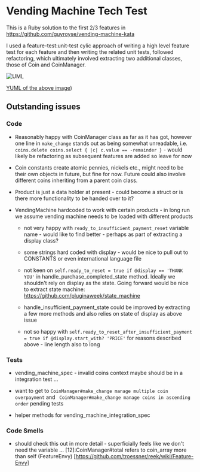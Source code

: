 Vending Machine Tech Test
========================

This is a Ruby solution to the first 2/3 features in https://github.com/guyroyse/vending-machine-kata 

I used a feature-test:unit-test cylic approach of writing a high level feature test for each feature and then writing the related unit tests, followed refactoring, which ultimately involved extracting two additional classes, those of Coin and CoinManager.

![UML](https://www.dropbox.com/s/i6ll7934a9vfjfv/Screenshot%202015-07-09%2014.21.06.png?dl=1)

[YUML of the above image](http://yuml.me/edit/05b1aecb))



Outstanding issues
------------------

### Code

* Reasonably happy with CoinManager class as far as it has got, however one line in `make_change` stands out as being somewhat unreadable, i.e. `coins.delete coins.select { |c| c.value == -remainder }` - would likely be refactoring as subsequent features are added so leave for now

* Coin constants create atomic pennies, nickels etc., might need to be their own objects in future, but fine for now.  Future could also involve different coins inheriting from a parent coin class.

* Product is just a data holder at present - could become a struct or is there more functionality to be handed over to it?

* VendingMachine hardcoded to work with certain products - in long run we assume vending machine needs to be loaded with different products

  * not very happy with `ready_to_insufficient_payment_reset` variable name - would like to find better - perhaps as part of extracting a display class?

  * some strings hard coded with display - would be nice to pull out to CONSTANTS or even international language file

  * not keen on `self.ready_to_reset = true if @display == 'THANK YOU'` in handle_purchase_completed_state method.  Ideally we shouldn't rely on display as the state.  Going forward would be nice to extract state machine: https://github.com/pluginaweek/state_machine

  * handle_insufficient_payment_state could be improved by extracting a few more methods and also relies on state of display as above issue

  * not so happy with ``self.ready_to_reset_after_insufficient_payment = true if @display.start_with? 'PRICE'`` for reasons described above - line length also to long

### Tests

*  vending_machine_spec - invalid coins context maybe should be in a integration test ...

* want to get to `CoinManager#make_change manage multiple coin overpayment` and ` CoinManager#make_change manage coins in ascending order` pending tests

* helper methods for vending_machine_integration_spec

### Code Smells

* should check this out in more detail - superficially feels like we don't need the variable ... [12]:CoinManager#total refers to coin_array more than self (FeatureEnvy) [https://github.com/troessner/reek/wiki/Feature-Envy]
